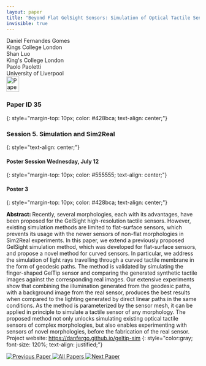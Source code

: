 ```yaml
---
layout: paper
title: "Beyond Flat GelSight Sensors: Simulation of Optical Tactile Sensors of Complex Morphologies for Sim2Real Learning"
invisible: true
---
```

<div class="paper-authors">
<div class="paper-author-box">
    <div class="paper-author-name">Daniel Fernandes Gomes</div>
    <div class="paper-author-uni">Kings College London</div>
</div>
<div class="paper-author-box">
    <div class="paper-author-name">Shan Luo</div>
    <div class="paper-author-uni">King's College London</div>
</div>
<div class="paper-author-box">
    <div class="paper-author-name">Paolo Paoletti</div>
    <div class="paper-author-uni">University of Liverpool</div>
</div>

</div><div class="paper-pdf">
<div> <a href="http://www.roboticsproceedings.org/rss19/p035.pdf"><img src="{{ site.baseurl }}/images/paper_link.png" alt="Paper Website" width = "33"  height = "40"/></a> </div>
</div>

### Paper ID 35
{: style="margin-top: 10px; color: #428bca; text-align: center;"}

### Session 5. Simulation and Sim2Real
{: style="text-align: center;"}

#### Poster Session Wednesday, July 12
{: style="margin-top: 10px; color: #555555; text-align: center;"}

#### Poster 3
{: style="margin-top: 10px; color: #428bca; text-align: center;"}

<b style="color: black;">Abstract: </b>Recently, several morphologies, each with its advantages, have been proposed for the GelSight high-resolution tactile sensors. However, existing simulation methods are limited to flat-surface sensors, which prevents its usage with the newer sensors of non-flat morphologies in Sim2Real experiments. In this paper, we extend a previously proposed GelSight simulation method, which was developed for flat-surface sensors, and propose a novel method for curved sensors. In particular, we address the simulation of light rays travelling through a curved tactile membrane in the form of geodesic paths. The method is validated by simulating the finger-shaped GelTip sensor and comparing the generated synthetic tactile images against the corresponding real images. Our extensive experiments show that combining the illumination generated from the geodesic paths, with a background image from the real sensor, produces the best results when compared to the lighting generated by direct linear paths in the same conditions. As the method is parameterized by the sensor mesh, it can be applied in principle to simulate a tactile sensor of any morphology.  The proposed method not only unlocks simulating existing optical tactile sensors of complex morphologies, but also enables experimenting with sensors of novel morphologies, before the fabrication of the real sensor.
Project website: https://danfergo.github.io/geltip-sim
{: style="color:gray; font-size: 120%; text-align: justified;"}


<div class="paper-menu">
<a href="{{ site.baseurl }}/program/papers/034/"> <img src="{{ site.baseurl }}/images/previous_paper_icon.png" alt="Previous Paper" title="Previous Paper"/> </a>
<a href="{{ site.baseurl }}/program/papers"><img src="{{ site.baseurl }}/images/overview_icon.png" alt="All Papers" title="All Papers"/> </a>
<a href="{{ site.baseurl }}/program/papers/036/"> <img src="{{ site.baseurl }}/images/next_paper_icon.png" alt="Next Paper" title="Next Paper"/> </a>

</div>

